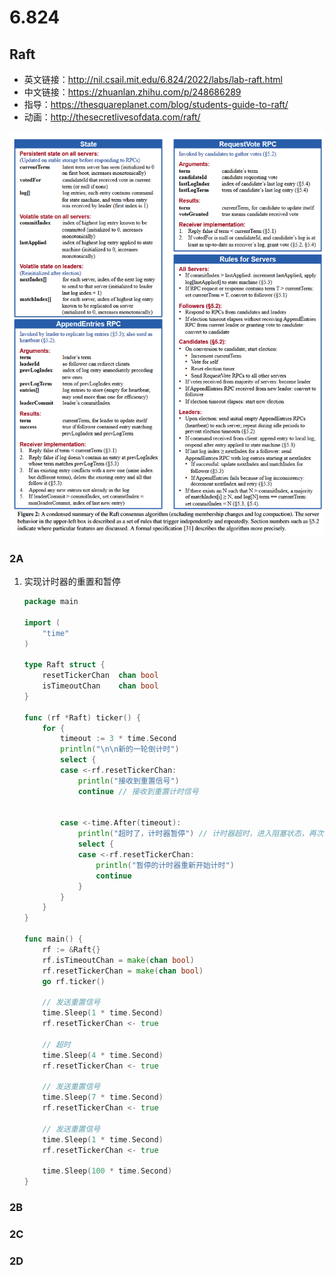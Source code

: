# 6.824
## Raft
* 英文链接：http://nil.csail.mit.edu/6.824/2022/labs/lab-raft.html
* 中文链接：https://zhuanlan.zhihu.com/p/248686289 
* 指导：https://thesquareplanet.com/blog/students-guide-to-raft/
* 动画：http://thesecretlivesofdata.com/raft/

![alt text](assets/image.png)

### 2A
1. 实现计时器的重置和暂停
    ```go
    package main

    import (
        "time"
    )

    type Raft struct {
        resetTickerChan  chan bool
        isTimeoutChan    chan bool
    }

    func (rf *Raft) ticker() {
        for {
            timeout := 3 * time.Second
            println("\n\n新的一轮倒计时")
            select {
            case <-rf.resetTickerChan:
                println("接收到重置信号")
                continue // 接收到重置计时信号


            case <-time.After(timeout):
                println("超时了，计时器暂停") // 计时器超时，进入阻塞状态，再次收到重置计时信号则重新开始计时
                select {
                case <-rf.resetTickerChan:
                    println("暂停的计时器重新开始计时")
                    continue
                }
            }
        }
    }

    func main() {
        rf := &Raft{}
        rf.isTimeoutChan = make(chan bool)
        rf.resetTickerChan = make(chan bool)
        go rf.ticker()

        // 发送重置信号
        time.Sleep(1 * time.Second)
        rf.resetTickerChan <- true

        // 超时
        time.Sleep(4 * time.Second)
        rf.resetTickerChan <- true

        // 发送重置信号
        time.Sleep(7 * time.Second)
        rf.resetTickerChan <- true

        // 发送重置信号
        time.Sleep(1 * time.Second)
        rf.resetTickerChan <- true

        time.Sleep(100 * time.Second)
    }
    ```
### 2B
### 2C
### 2D
